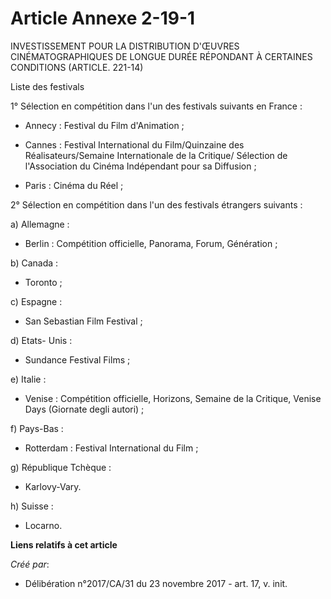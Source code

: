 # Article Annexe 2-19-1

INVESTISSEMENT POUR LA DISTRIBUTION D'ŒUVRES CINÉMATOGRAPHIQUES DE LONGUE DURÉE RÉPONDANT À CERTAINES CONDITIONS (ARTICLE.
221-14)

Liste des festivals

1° Sélection en compétition dans l'un des festivals suivants en France :

- Annecy : Festival du Film d'Animation ;

- Cannes : Festival International du Film/Quinzaine des Réalisateurs/Semaine Internationale de la Critique/ Sélection de
l'Association du Cinéma Indépendant pour sa Diffusion ;

- Paris : Cinéma du Réel ;

2° Sélection en compétition dans l'un des festivals étrangers suivants :

a) Allemagne :

- Berlin : Compétition officielle, Panorama, Forum, Génération ;

b) Canada :

- Toronto ;

c) Espagne :

- San Sebastian Film Festival ;

d) Etats- Unis :

- Sundance Festival Films ;

e) Italie :

- Venise : Compétition officielle, Horizons, Semaine de la Critique, Venise Days (Giornate degli autori) ;

f) Pays-Bas :

- Rotterdam : Festival International du Film ;

g) République Tchèque :

- Karlovy-Vary.

h) Suisse :

- Locarno.

**Liens relatifs à cet article**

_Créé par_:

  - Délibération n°2017/CA/31 du 23 novembre 2017 - art. 17, v. init.

